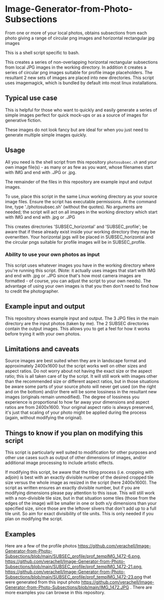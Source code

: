 # Image-Generator-from-Photo-Subsections
From one or more of your local photos, obtains subsections from each photo giving a range of circular png images and horizontal rectangular jpg images

This is a shell script specific to bash. 

This creates a series of non-overlapping horizontal rectangular subsections from local JPG images in the working directory. In addition it creates a series of circular png images suitable for profile image placeholders. The resultant 2 new sets of images are placed into new directories. This script uses imagemagick, which is bundled by default into most linux installations.

## Typical use case
This is helpful for those who want to quickly and easily generate a series of simple images perfect for quick mock-ups or as a source of images for generative fiction. 

These images do not look fancy but are ideal for when you just need to generate multiple simple images quickly.
## Usage
All you need is the shell script from this repository ```photosubsec.sh``` and your own image file(s) - as many or as few as you want, whose filenames start with IMG and end with .JPG or .jpg. 

The remainder of the files in this repository are example input and output images.

To use, place this script in the same Linux working directory as your source image files. Ensure the script has executable permissions. At the command line, type './photosubsec.sh' (without the quotes). No arguments are needed; the script will act on all images in the working directory which start with IMG and end with .jpg or .JPG

This creates directories 'SUBSEC_horizontal' and 'SUBSEC_profile'; be aware that if these  already exist inside your working directory they may be overwritten. Your horizontal jpgs will be placed in SUBSEC_horizontal and the circular pngs suitable for profile images will be in SUBSEC_profile.

### Ability to use your own photos as input
This script uses whatever images you have in the working directory where you're running this script. (Note: it actually uses images that start with IMG and end with .jpg or .JPG since that's how most camera images are formatted - of course, you can adjust the script to your own needs). The advantage of using your own images is that you then don't need to find how to credit the photographer.

## Example input and output
This repository shows example input and output. The 3 JPG files in the main directory are the input photos (taken by me). The 2 SUBSEC directories contain the output images. This allows you to get a feel for how it works before trying it with your own photos.

## Limitations and caveats 
Source images are best suited when they are in landscape format and approximately 2400x1600 but the script works well on other sizes and aspect ratios. Do not worry about not having the exact size or the aspect ratio; this is all taken care of by the script. It will still work with images other than the recommended size or different aspect ratios, but in those situations be aware some parts of your source photo will never get used (on the right and on the bottom) and/or there will be some lossiness in the resultant new images (originals remain unmodified). The degree of lossiness you experience is proportional to how far away your dimensions and aspect ratios are from 2400x1600. Your original aspect ratio is always preserved, it's just that scaling of your photo might be applied during the process (again, without modifying the original).

## Things to know if you plan on modifying this script
This script is particularly well suited to modification for other purposes and other use cases such as output of other dimensions of images, and/or additional image processing to include artistic effects. 

If modifying this script, be aware that the tiling process (i.e. cropping with adjoin) is best with an exactly divisible number of the desired cropped tile size versus the whole image as resized in the script (here 2400x1600). The script as written ensures an exactly divisible number, but if you are modifying dimensions please pay attention to this issue. This will still work with a non-divisible tile size, but in that situation some tiles (those from the edges of the image) will be smaller in one or both x/y dimensions than your specified size, since those are the leftover slivers that don't add up to a full tile unit. So aim for exact divisibility of tile units. This is only needed if you plan on modifying the script.

## Examples
Here are a few of the profile photos https://github.com/verachell/Image-Generator-from-Photo-Subsections/blob/main/SUBSEC_profile/prof_tempIMG_1472-6.png, https://github.com/verachell/Image-Generator-from-Photo-Subsections/blob/main/SUBSEC_profile/prof_tempIMG_1472-21.png, https://github.com/verachell/Image-Generator-from-Photo-Subsections/blob/main/SUBSEC_profile/prof_tempIMG_1472-23.png that were generated from this input photo https://github.com/verachell/Image-Generator-from-Photo-Subsections/blob/main/IMG_1472.JPG . There are more examples you can browse in this repository.
